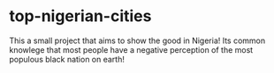# top-nigerian-cities
This a small project that aims to show the good in Nigeria! Its common knowlege that most people have a negative perception of the most populous black nation on earth!
